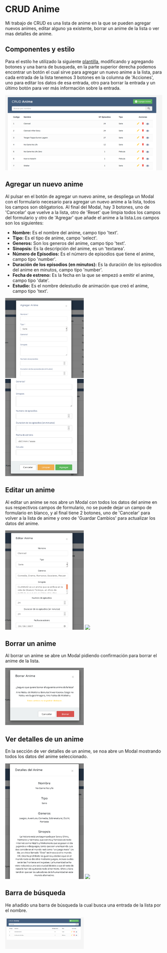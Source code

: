 # CRUD Anime

Mi trabajo de CRUD es una lista de anime en la que se pueden agregar nuevos animes, editar alguno ya existente, borrar un anime de la lista o ver mas detalles de anime.

## Componentes y estilo

Para el estilo he utilizado la siguiente [plantilla](https://www.tutorialrepublic.com/snippets/preview.php?topic=bootstrap&file=crud-data-table-for-database-with-modal-form), modificando y agregando botones y una barra de busqueda, en la parte superior derecha podemos encontrar un botón el cual sirve para agregar un nuevo anime a la lista, para cada entrada de la lista tenemos 3 botones en la columna de 'Acciones', uno para editar los datos de esa entrada, otro para borrar la entrada y un último botón para ver más información sobre la entrada.

<img src="capturas-CRUD/01-Pagina Principal.png">

## Agregar un nuevo anime

Al pulsar en el botón de agregar un nuevo anime, se despliega un Modal con el formulario necesario para agregar un nuevo anime a la lista, todos los campos son obligatorios. Al final del Modal, hay 3 botones, uno de 'Cancelar' que vuelve a la lista, otro de 'Reset' que limpia todos los campos del formulario y otro de 'Agregar' que añade el anime a la lista.Los campos son los siguientes:

- <b>Nombre:</b> Es el nombre del anime, campo tipo 'text'.
- <b>Tipo:</b> Es el tipo de anime, campo 'select'.
- <b>Generos:</b> Son los generos del anime, campo tipo 'text'.
- <b>Sinopsis:</b> Es la descripción del anime, es un 'textarea'.
- <b>Número de Episodios:</b> Es el número de episodios que tiene el anime, campo tipo 'number'.
- <b>Duración de los episodios (en minutos):</b> Es la duración de los episodios del anime en minutos, campo tipo 'number'.
- <b>Fecha de estreno:</b> Es la fecha en la que se empezó a emitir el anime, campo tipo 'date'.
- <b>Estudio:</b> Es el nombre delestudio de animación que creó el anime, campo tipo 'text'.

<img src="capturas-CRUD/02-1-Modal agregar anime.png" width="50%">
<img src="capturas-CRUD/02-2-Botones modal agregar anime.png" width="50%">

## Editar un anime

Al editar un anime se nos abre un Modal con todos los datos del anime en sus respectivos campos de formulario, no se puede dejar un campo de formulario en blanco, y al final tiene 2 botones, uno de 'Cancelar' para volver a la lista de anime y oreo de 'Guardar Cambios' para actualizar los datos del anime.

<img src="capturas-CRUD/03-1-Modal editar anime.png" width="50%">
<img src="capturas-CRUD/03-2-Botones modal editar anime.png" width="50%">

## Borrar un anime

Al borrar un anime se abre un Modal pidiendo confirmación para borrar el anime de la lista.

<img src="capturas-CRUD/04-Modal Eliminar anime.png" width="50%">

## Ver detalles de un anime

En la sección de ver detalles de un anime, se noa abre un Modal mostrando todos los datos del anime seleccionado.

<img src="capturas-CRUD/05-1-Modal detalles anime.png" width="50%">
<img src="capturas-CRUD/05-2-Botones modal detalles anime.png" width="50%">

## Barra de búsqueda

He añadido una barra de búsqueda la cual busca una entrada de la lista por el nombre.

<img src="capturas-CRUD/06-Barra de busqueda funcional.png" width="50%">